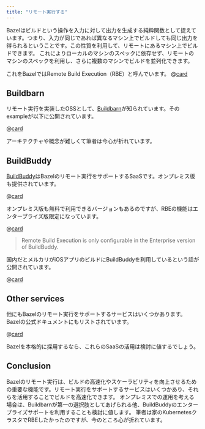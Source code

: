 ```yaml
---
title: "リモート実行する"
---
```


Bazelはビルドという操作を入力に対して出力を生成する純粋関数として捉えています。つまり、入力が同じであれば異なるマシン上でビルドしても同じ出力を得られるということです。この性質を利用して、リモートにあるマシン上でビルドできます。
これによりローカルのマシンのスペックに依存せず、リモートのマシンのスペックを利用し、さらに複数のマシンでビルドを並列化できます。

これをBazelではRemote Build Execution（RBE）と呼んでいます。
@[card](https://bazel.build/remote/rbe)

## Buildbarn

リモート実行を実装したOSSとして、[Buildbarn](https://github.com/buildbarn)が知られています。そのexampleが以下に公開されています。

@[card](https://github.com/buildbarn/bb-deployments)

アーキテクチャや概念が難しくて筆者は今心が折れています。

## BuildBuddy

[BuildBuddy](https://www.buildbuddy.io/)はBazelのリモート実行をサポートするSaaSです。オンプレミス版も提供されています。

@[card](https://github.com/buildbuddy-io/buildbuddy)

オンプレミス版も無料で利用できるバージョンもあるのですが、RBEの機能はエンタープライズ版限定になっています。

@[card](https://www.buildbuddy.io/docs/config-rbe)

> Remote Build Execution is only configurable in the Enterprise version of BuildBuddy.

国内だとメルカリがiOSアプリのビルドにBuildBuddyを利用しているという話が公開されています。

@[card](https://engineering.mercari.com/blog/entry/20221215-16cdd59909/)

## Other services

他にもBazelのリモート実行をサポートするサービスはいくつかあります。Bazelの公式ドキュメントにもリストされています。

@[card](https://bazel.build/community/remote-execution-services)

Bazelを本格的に採用するなら、これらのSaaSの活用は検討に値するでしょう。

## Conclusion

Bazelのリモート実行は、ビルドの高速化やスケーラビリティを向上させるための重要な機能です。リモート実行をサポートするサービスはいくつかあり、それらを活用することでビルドを高速化できます。
オンプレミスでの運用を考える場合は、Buildbarnが第一の選択肢としてあげられる他、BuildBuddyのエンタープライズサポートを利用することも検討に値します。
筆者は家のKubernetesクラスタでRBEしたかったのですが、今のところ心が折れています。
